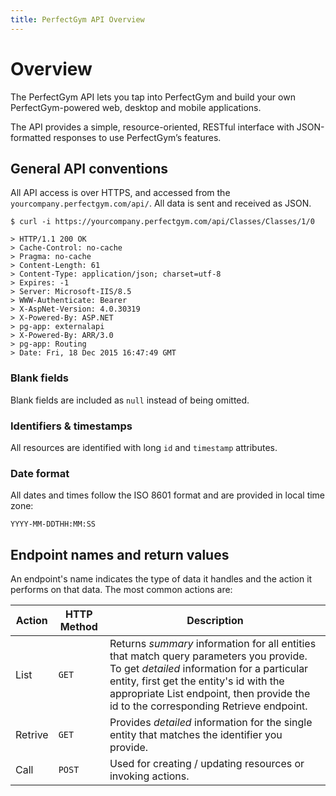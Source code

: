 ```yaml
---
title: PerfectGym API Overview
---
```


# Overview

The PerfectGym API lets you tap into PerfectGym and build your own PerfectGym-powered web, desktop and mobile applications.

The API provides a simple, resource-oriented, RESTful interface with JSON-formatted responses to use PerfectGym’s features.


## General API conventions

All API access is over HTTPS, and accessed from the `yourcompany.perfectgym.com/api/`.  All data is
sent and received as JSON.

``` command-line
$ curl -i https://yourcompany.perfectgym.com/api/Classes/Classes/1/0

> HTTP/1.1 200 OK
> Cache-Control: no-cache
> Pragma: no-cache
> Content-Length: 61
> Content-Type: application/json; charset=utf-8
> Expires: -1
> Server: Microsoft-IIS/8.5
> WWW-Authenticate: Bearer
> X-AspNet-Version: 4.0.30319
> X-Powered-By: ASP.NET
> pg-app: externalapi
> X-Powered-By: ARR/3.0
> pg-app: Routing
> Date: Fri, 18 Dec 2015 16:47:49 GMT
```

### Blank fields

Blank fields are included as `null` instead of being omitted.


### Identifiers & timestamps

All resources are identified with  long `id` and `timestamp` attributes.


### Date format

All dates and times follow the ISO 8601 format and are provided in local time zone:

    YYYY-MM-DDTHH:MM:SS



## Endpoint names and return values

An endpoint's name indicates the type of data it handles and the action it performs on that data. 
The most common actions are:

Action   | HTTP Method  | Description
---------|--------------|-----------
List     |`GET`  		| Returns _summary_ information for all entities that match query parameters you provide. To get _detailed_ information for a particular entity, first get the entity's id with the appropriate List endpoint, then provide the id to the corresponding Retrieve endpoint.
Retrive  |`GET`  		| Provides _detailed_ information for the single entity that matches the identifier you provide.
Call	 |`POST`   		| Used for creating / updating resources or invoking actions.

